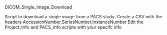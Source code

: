 DICOM_Single_Image_Download

Script to download a single image from a PACS study.
Create a CSV with the headers AccessionNumber,SeriesNumber,InstanceNumber
Edit the Project_Info and PACS_Info scripts with your specifc info